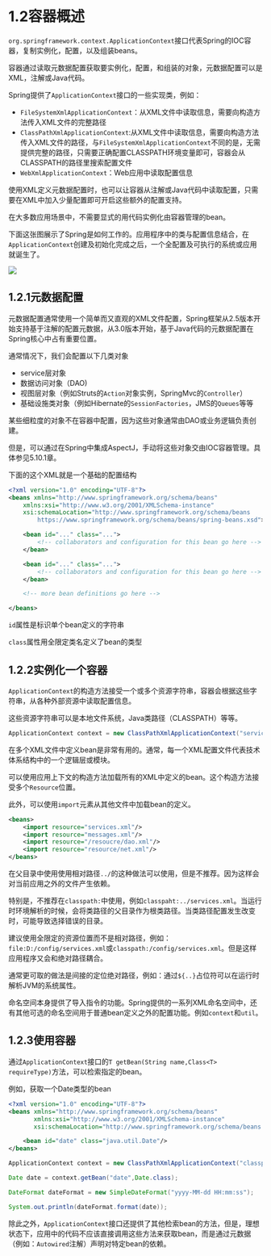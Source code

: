 # 1.2容器概述

`org.springframework.context.ApplicationContext`接口代表Spring的IOC容器，复制实例化，配置，以及组装beans。

容器通过读取元数据配置获取要实例化，配置，和组装的对象，元数据配置可以是XML，注解或Java代码。

Spring提供了`ApplicationContext`接口的一些实现类，例如：

- `FileSystemXmlApplicationContext`：从XML文件中读取信息，需要向构造方法传入XML文件的完整路径
- `ClassPathXmlApplicationContext`:从XML文件中读取信息，需要向构造方法传入XML文件的路径，与`FileSystemXmlApplicationContext`不同的是，无需提供完整的路径，只需要正确配置CLASSPATH环境变量即可，容器会从CLASSPATH的路径里搜索配置文件
- `WebXmlApplicationContext`：Web应用中读取配置信息

使用XML定义元数据配置时，也可以让容器从注解或Java代码中读取配置，只需要在XML中加入少量配置即可开启这些额外的配置支持。

在大多数应用场景中，不需要显式的用代码实例化由容器管理的bean。

下面这张图展示了Spring是如何工作的。应用程序中的类与配置信息结合，在`ApplicationContext`创建及初始化完成之后，一个全配置及可执行的系统或应用就诞生了。

![](/images/20190526124254.png)

## 1.2.1元数据配置

元数据配置通常使用一个简单而又直观的XML文件配置，Spring框架从2.5版本开始支持基于注解的配置元数据，从3.0版本开始，基于Java代码的元数据配置在Spring核心中占有重要位置。

通常情况下，我们会配置以下几类对象

- service层对象
- 数据访问对象（DAO)
- 视图层对象（例如Struts的`Action`对象实例，SpringMvc的`Controller`）
- 基础设施类对象（例如Hibernate的`SessionFactories`，JMS的`Queues`等等

某些细粒度的对象不在容器中配置，因为这些对象通常由DAO或业务逻辑负责创建。

但是，可以通过在Spring中集成AspectJ，手动将这些对象交由IOC容器管理。具体参见5.10.1章。

下面的这个XML就是一个基础的配置结构

```xml
<?xml version="1.0" encoding="UTF-8"?>
<beans xmlns="http://www.springframework.org/schema/beans"
    xmlns:xsi="http://www.w3.org/2001/XMLSchema-instance"
    xsi:schemaLocation="http://www.springframework.org/schema/beans
        https://www.springframework.org/schema/beans/spring-beans.xsd">

    <bean id="..." class="...">   
        <!-- collaborators and configuration for this bean go here -->
    </bean>

    <bean id="..." class="...">
        <!-- collaborators and configuration for this bean go here -->
    </bean>

    <!-- more bean definitions go here -->

</beans>
```

`id`属性是标识单个bean定义的字符串

`class`属性用全限定类名定义了bean的类型

## 1.2.2实例化一个容器

`ApplicationContext`的构造方法接受一个或多个资源字符串，容器会根据这些字符串，从各种外部资源中读取配置信息。

这些资源字符串可以是本地文件系统，Java类路径（CLASSPATH）等等。

```java
ApplicationContext context = new ClassPathXmlApplicationContext("services.xml","dao.xml");
```

在多个XML文件中定义bean是非常有用的。通常，每一个XML配置文件代表技术体系结构中的一个逻辑层或模块。

可以使用应用上下文的构造方法加载所有的XML中定义的bean。这个构造方法接受多个`Resource`位置。

此外，可以使用`import`元素从其他文件中加载bean的定义。

```xml
<beans>
	<import resource="services.xml"/>
    <import resource="messages.xml"/>
    <import resource="/resoucre/dao.xml"/>
    <import resource="resource/net.xml"/>
</beans>
```

在父目录中使用使用相对路径`../`的这种做法可以使用，但是不推荐。因为这样会对当前应用之外的文件产生依赖。

特别是，不推荐在`classpath:`中使用，例如`classpaht:../services.xml`。当运行时环境解析的时候，会将类路径的父目录作为根类路径。当类路径配置发生改变时，可能导致选择错误的目录。

建议使用全限定的资源位置而不是相对路径，例如：`file:D:/config/services.xml`或`classpath:/config/services.xml`。但是这样应用程序又会和绝对路径耦合。

通常更可取的做法是间接的定位绝对路径，例如：通过`${..}`占位符可以在运行时解析JVM的系统属性。

命名空间本身提供了导入指令的功能。Spring提供的一系列XML命名空间中，还有其他可选的命名空间用于普通bean定义之外的配置功能。例如`context`和`util`。

## 1.2.3使用容器

通过`ApplicationContext`接口的`T getBean(String name,Class<T> requireType)`方法，可以检索指定的bean。

例如，获取一个Date类型的bean

```xml
<?xml version="1.0" encoding="UTF-8"?>
<beans xmlns="http://www.springframework.org/schema/beans"
       xmlns:xsi="http://www.w3.org/2001/XMLSchema-instance"
       xsi:schemaLocation="http://www.springframework.org/schema/beans http://www.springframework.org/schema/beans/spring-beans.xsd">

    <bean id="date" class="java.util.Date"/>
</beans>
```

```java
ApplicationContext context = new ClassPathXmlApplicationContext("classpath:spring/main.xml");

Date date = context.getBean("date",Date.class);

DateFormat dateFormat = new SimpleDateFormat("yyyy-MM-dd HH:mm:ss");

System.out.println(dateFormat.format(date));
```

除此之外，`ApplicationContext`接口还提供了其他检索bean的方法，但是，理想状态下，应用中的代码不应该直接调用这些方法来获取bean，而是通过元数据（例如：`Autowired`注解）声明对特定bean的依赖。